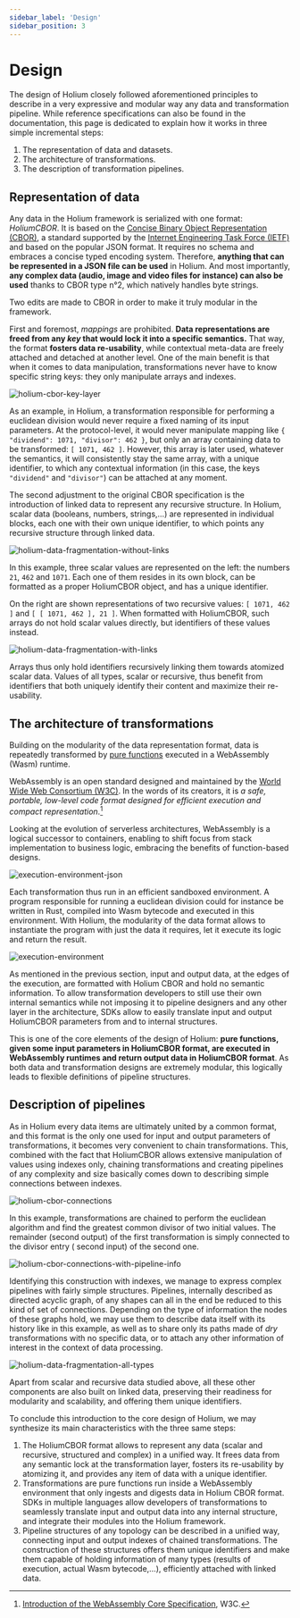 ```yaml
---
sidebar_label: 'Design'
sidebar_position: 3
---
```


# Design

The design of Holium closely followed aforementioned principles to describe in a very expressive and modular way any
data and transformation pipeline. While reference specifications can also be found in the documentation, this page is
dedicated to explain how it works in three simple incremental steps:

1. The representation of data and datasets.
2. The architecture of transformations.
3. The description of transformation pipelines.

## Representation of data

Any data in the Holium framework is serialized with one format: *HoliumCBOR*. It is based on
the [Concise Binary Object Representation (CBOR)](https://cbor.io/), a standard supported by
the [Internet Engineering Task Force (IETF)](https://www.ietf.org/) and based on the popular JSON format. It requires no
schema and embraces a concise typed encoding system. Therefore, **anything that can be represented in a JSON file can be
used** in Holium. And most importantly, **any complex data (audio, image and video files for instance) can also be
used** thanks to CBOR type n°2, which natively handles byte strings.

Two edits are made to CBOR in order to make it truly modular in the framework.

First and foremost, *mappings* are prohibited. **Data representations are freed from any *key* that would lock it into a
specific semantics.** That way, the format **fosters data re-usability**, while contextual meta-data are freely attached
and detached at another level. One of the main benefit is that when it comes to data manipulation, transformations never
have to know specific string keys: they only manipulate arrays and indexes.

![holium-cbor-key-layer](/img/docs/design/holium-cbor-key-layer.svg)

As an example, in Holium, a transformation responsible for performing a euclidean division would never require a fixed
naming of its input parameters. At the protocol-level, it would never manipulate mapping
like `{ "dividend": 1071, "divisor": 462 }`, but only an array containing data to be transformed: `[ 1071, 462 ]`.
However, this array is later used, whatever the semantics, it will consistently stay the same array, with a unique identifier,
to which any contextual information (in this case, the keys `"dividend"` and `"divisor"`) can be attached at any moment.

The second adjustment to the original CBOR specification is the introduction of linked data to represent any recursive
structure. In Holium, scalar data (booleans, numbers, strings,…) are represented in individual blocks, each one with
their own unique identifier, to which points any recursive structure through linked data.

![holium-data-fragmentation-without-links](/img/docs/design/holium-data-fragmentation-without-links.svg)

In this example, three scalar values are represented on the left: the numbers `21`,  `462` and `1071`. Each one of them
resides in its own block, can be formatted as a proper HoliumCBOR object, and has a unique identifier.

On the right are shown representations of two recursive values: `[ 1071, 462 ]` and `[ [ 1071, 462 ], 21 ]`. When
formatted with HoliumCBOR, such arrays do not hold scalar values directly, but identifiers of these values instead.

![holium-data-fragmentation-with-links](/img/docs/design/holium-data-fragmentation-with-links.svg)

Arrays thus only hold identifiers recursively linking them towards atomized scalar data. Values of all types, scalar or
recursive, thus benefit from identifiers that both uniquely identify their content and maximize their re-usability.

## The architecture of transformations

Building on the modularity of the data representation format, data is repeatedly transformed
by [pure functions](https://en.wikipedia.org/wiki/Pure_function) executed in a WebAssembly (Wasm) runtime.

WebAssembly is an open standard designed and maintained by the [World Wide Web Consortium (W3C)](https://www.w3.org/).
In the words of its creators, it is *a safe, portable, low-level code format designed for efficient execution and
compact representation*.[^1]

[^1]: [Introduction of the WebAssembly Core Specification](https://www.w3.org/TR/wasm-core-1/#introduction%E2%91%A2), W3C.

Looking at the evolution of serverless architectures, WebAssembly is a logical successor to containers, enabling to shift
focus from stack implementation to business logic, embracing the benefits of function-based designs.

![execution-environment-json](/img/docs/design/execution-environment-json.svg)

Each transformation thus run in an efficient sandboxed environment. A program responsible for running a euclidean
division could for instance be written in Rust, compiled into Wasm bytecode and executed in this environment. With
Holium, the modularity of the data format allows to instantiate the program with just the data it requires, let it
execute its logic and return the result.

![execution-environment](/img/docs/design/execution-environment.svg)

As mentioned in the previous section, input and output data, at the edges of the execution, are formatted with Holium
CBOR and hold no semantic information. To allow transformation developers to still use their own internal semantics
while not imposing it to pipeline designers and any other layer in the architecture, SDKs allow to easily translate
input and output HoliumCBOR parameters from and to internal structures.

This is one of the core elements of the design of Holium: **pure functions, given some input parameters in HoliumCBOR
format, are executed in WebAssembly runtimes and return output data in HoliumCBOR format**. As both data and
transformation designs are extremely modular, this logically leads to flexible definitions of pipeline structures.

## Description of pipelines

As in Holium every data items are ultimately united by a common format, and this format is the only one used for input
and output parameters of transformations, it becomes very convenient to chain transformations. This, combined with the fact
that HoliumCBOR allows extensive manipulation of values using indexes only, chaining transformations and creating
pipelines of any complexity and size basically comes down to describing simple connections between indexes.

![holium-cbor-connections](/img/docs/design/holium-cbor-connections.svg)

In this example, transformations are chained to perform the euclidean algorithm and find the greatest common divisor of
two initial values. The remainder (second output) of the first transformation is simply connected to the divisor entry (
second input) of the second one.

![holium-cbor-connections-with-pipeline-info](/img/docs/design/holium-cbor-connections-with-pipeline-info.svg)

Identifying this construction with indexes, we manage to express complex pipelines with fairly simple structures.
Pipelines, internally described as directed acyclic graph, of any shapes can all in the end be reduced to this kind of
set of connections. Depending on the type of information the nodes of these graphs hold, we may use them to describe
data itself with its history like in this example, as well as to share only its paths made of *dry* transformations with
no specific data, or to attach any other information of interest in the context of data processing.

![holium-data-fragmentation-all-types](/img/docs/design/holium-data-fragmentation-all-types.svg)

Apart from scalar and recursive data studied above, all these other components are also built on linked data, preserving
their readiness for modularity and scalability, and offering them unique identifiers.

To conclude this introduction to the core design of Holium, we may synthesize its main characteristics with the three
same steps:

1. The HoliumCBOR format allows to represent any data (scalar and recursive, structured and complex) in a unified way.
   It frees data from any semantic lock at the transformation layer, fosters its re-usability by atomizing it, and
   provides any item of data with a unique identifier.
2. Transformations are pure functions run inside a WebAssembly environment that only ingests and digests data in Holium
   CBOR format. SDKs in multiple languages allow developers of transformations to seamlessly translate input and output
   data into any internal structure, and integrate their modules into the Holium framework.
3. Pipeline structures of any topology can be described in a unified way, connecting input and output indexes of chained
   transformations. The construction of these structures offers them unique identifiers and make them capable of holding
   information of many types (results of execution, actual Wasm bytecode,…), efficiently attached with linked data.